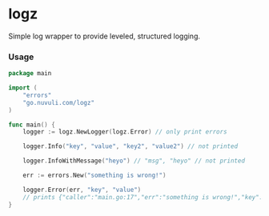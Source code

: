 # logz

Simple log wrapper to provide leveled, structured logging.

### Usage
```go
package main

import (
    "errors"
    "go.nuvuli.com/logz"
)

func main() {
    logger := logz.NewLogger(logz.Error) // only print errors

    logger.Info("key", "value", "key2", "value2") // not printed

    logger.InfoWithMessage("heyo") // "msg", "heyo" // not printed

    err := errors.New("something is wrong!")

    logger.Error(err, "key", "value") 
    // prints {"caller":"main.go:17","err":"something is wrong!","key":"value","level":"error","ts":"2019-09-30T13:33:26.253478Z"}
}
```